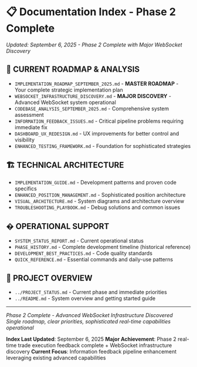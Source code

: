 
# 📋 Documentation Index - Phase 2 Complete

*Updated: September 6, 2025 - Phase 2 Complete with Major WebSocket Discovery*

## 🎯 **CURRENT ROADMAP & ANALYSIS**
- `IMPLEMENTATION_ROADMAP_SEPTEMBER_2025.md` - **MASTER ROADMAP** - Your complete strategic implementation plan
- `WEBSOCKET_INFRASTRUCTURE_DISCOVERY.md` - **MAJOR DISCOVERY** - Advanced WebSocket system operational
- `CODEBASE_ANALYSIS_SEPTEMBER_2025.md` - Comprehensive system assessment 
- `INFORMATION_FEEDBACK_ISSUES.md` - Critical pipeline problems requiring immediate fix
- `DASHBOARD_UX_REDESIGN.md` - UX improvements for better control and visibility
- `ENHANCED_TESTING_FRAMEWORK.md` - Foundation for sophisticated strategies

## 🏗️ **TECHNICAL ARCHITECTURE**
- `IMPLEMENTATION_GUIDE.md` - Development patterns and proven code specifics
- `ENHANCED_POSITION_MANAGEMENT.md` - Sophisticated position architecture
- `VISUAL_ARCHITECTURE.md` - System diagrams and architecture overview
- `TROUBLESHOOTING_PLAYBOOK.md` - Debug solutions and common issues

## � **OPERATIONAL SUPPORT**
- `SYSTEM_STATUS_REPORT.md` - Current operational status
- `PHASE_HISTORY.md` - Complete development timeline (historical reference)
- `DEVELOPMENT_BEST_PRACTICES.md` - Code quality standards
- `QUICK_REFERENCE.md` - Essential commands and daily-use patterns

## 🚀 **PROJECT OVERVIEW**
- `../PROJECT_STATUS.md` - Current phase and immediate priorities  
- `../README.md` - System overview and getting started guide

---
*Phase 2 Complete - Advanced WebSocket Infrastructure Discovered*  
*Single roadmap, clear priorities, sophisticated real-time capabilities operational*

**Index Last Updated**: September 6, 2025
**Major Achievement**: Phase 2 real-time trade execution feedback complete + WebSocket infrastructure discovery
**Current Focus**: Information feedback pipeline enhancement leveraging existing advanced capabilities

